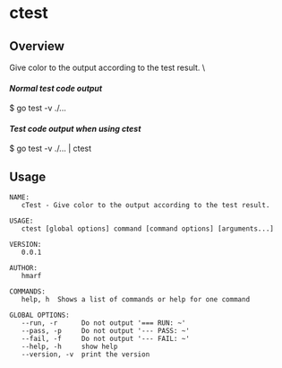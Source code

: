 # ctest
## Overview
Give color to the output according to the test result. \
#### *Normal test code output*
$ go test -v ./...

#### *Test code output when using ctest*
$ go test -v ./... | ctest

## Usage
```
NAME:
   cTest - Give color to the output according to the test result.

USAGE:
   ctest [global options] command [command options] [arguments...]

VERSION:
   0.0.1

AUTHOR:
   hmarf

COMMANDS:
   help, h  Shows a list of commands or help for one command

GLOBAL OPTIONS:
   --run, -r      Do not output '=== RUN: ~'
   --pass, -p     Do not output '--- PASS: ~'
   --fail, -f     Do not output '--- FAIL: ~'
   --help, -h     show help
   --version, -v  print the version
```
